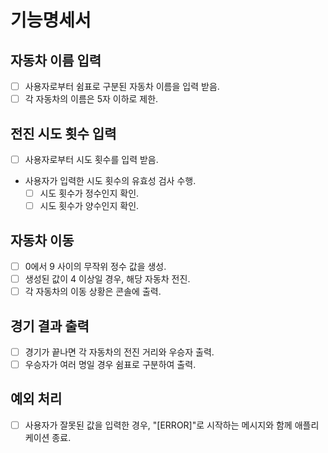 # 기능명세서

## 자동차 이름 입력

- [ ] 사용자로부터 쉼표로 구분된 자동차 이름을 입력 받음.
- [ ] 각 자동차의 이름은 5자 이하로 제한.

## 전진 시도 횟수 입력

- [ ] 사용자로부터 시도 횟수를 입력 받음.
- 사용자가 입력한 시도 횟수의 유효성 검사 수행.
  - [ ] 시도 횟수가 정수인지 확인.
  - [ ] 시도 횟수가 양수인지 확인.

## 자동차 이동

- [ ] 0에서 9 사이의 무작위 정수 값을 생성.
- [ ] 생성된 값이 4 이상일 경우, 해당 자동차 전진.
- [ ] 각 자동차의 이동 상황은 콘솔에 출력.

## 경기 결과 출력

- [ ] 경기가 끝나면 각 자동차의 전진 거리와 우승자 출력.
- [ ] 우승자가 여러 명일 경우 쉼표로 구분하여 출력.

## 예외 처리

- [ ] 사용자가 잘못된 값을 입력한 경우, "[ERROR]"로 시작하는 메시지와 함께 애플리케이션 종료.
